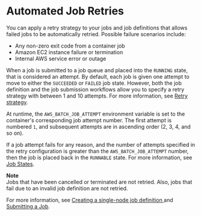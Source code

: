 # Automated Job Retries<a name="job_retries"></a>

You can apply a retry strategy to your jobs and job definitions that allows failed jobs to be automatically retried\. Possible failure scenarios include:
+ Any non\-zero exit code from a container job
+ Amazon EC2 instance failure or termination
+ Internal AWS service error or outage

When a job is submitted to a job queue and placed into the `RUNNING` state, that is considered an attempt\. By default, each job is given one attempt to move to either the `SUCCEEDED` or `FAILED` job state\. However, both the job definition and the job submission workflows allow you to specify a retry strategy with between 1 and 10 attempts\. For more information, see [Retry strategy](job_definition_parameters.md#retryStrategy)\.

At runtime, the `AWS_BATCH_JOB_ATTEMPT` environment variable is set to the container's corresponding job attempt number\. The first attempt is numbered `1`, and subsequent attempts are in ascending order \(2, 3, 4, and so on\)\.

If a job attempt fails for any reason, and the number of attempts specified in the retry configuration is greater than the `AWS_BATCH_JOB_ATTEMPT` number, then the job is placed back in the `RUNNABLE` state\. For more information, see [Job States](job_states.md)\.

**Note**  
Jobs that have been cancelled or terminated are not retried\. Also, jobs that fail due to an invalid job definition are not retried\.

For more information, see [Creating a single\-node job definition ](create-job-definition.md) and [Submitting a Job](submit_job.md)\.